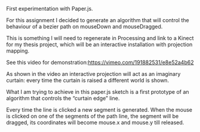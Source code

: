 First experimentation with Paper.js.

For this assignment I decided to generate an algorithm that will control the behaviour of a bezier path on mouseDown and mouseDragged.

This is something I will need to regenerate in Processing and link to a Kinect for my thesis project, which will be an interactive installation with projection mapping.

See this video for demonstration:https://vimeo.com/191882531/e8e52a4b62

As shown in the video an interactive projection will act as an imaginary curtain: every time the curtain is raised a different world is shown.

What I am trying to achieve in this paper.js sketch is a first prototype of an algorithm that controls the “curtain edge” line. 

Every time the line is clicked a new segment is generated. When the mouse is clicked on one of the segments of the path line, the segment will be dragged, its coordinates will become mouse.x and mouse.y till released.




